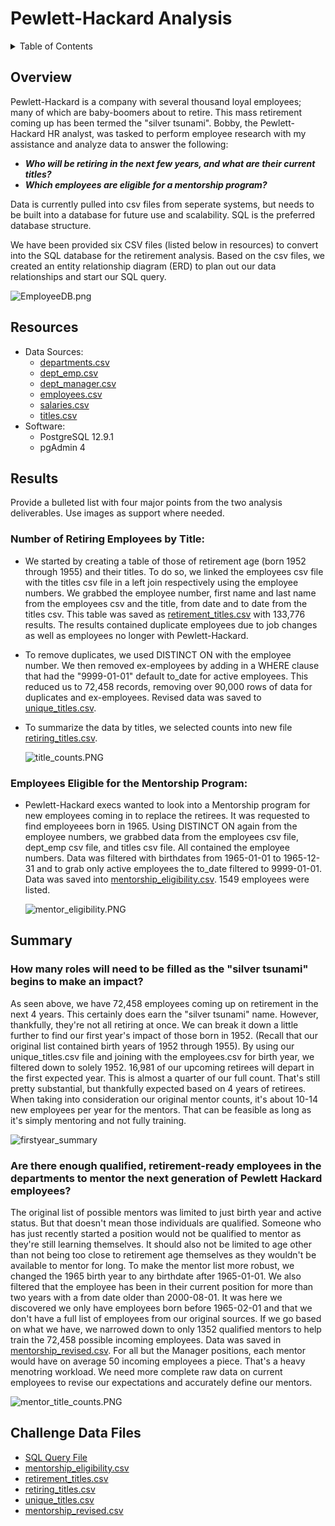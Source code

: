 # Pewlett-Hackard Analysis

<details><summary>Table of Contents</summary>
<p>

1. [Overview](https://github.com/catsdata/Pewlett-Hackard-Analysis#overview)
2. [Resources](https://github.com/catsdata/Pewlett-Hackard-Analysis#resources)
3. [Results](https://github.com/catsdata/Pewlett-Hackard-Analysis#results)
4. [Summary](https://github.com/catsdata/Pewlett-Hackard-Analysis#summary)

</p>
</details>

## Overview

Pewlett-Hackard is a company with several thousand loyal employees; many of which are baby-boomers about to retire.  This mass retirement coming up has been termed the "silver tsunami".  Bobby, the Pewlett-Hackard HR analyst, was tasked to perform employee research with my assistance and analyze data to answer the following:

- ***Who will be retiring in the next few years, and what are their current titles?***
- ***Which employees are eligible for a mentorship program?***

Data is currently pulled into csv files from seperate systems, but needs to be built into a database for future use and scalability.  SQL is the preferred database structure.

We have been provided six CSV files (listed below in resources) to convert into the SQL database for the retirement analysis.  Based on the csv files, we created an entity relationship diagram (ERD) to plan out our data relationships and start our SQL query.

![EmployeeDB.png](https://github.com/catsdata/Pewlett-Hackard-Analysis/blob/main/EmployeeDB.png)

## Resources

- Data Sources: 
    - [departments.csv](https://github.com/catsdata/Pewlett-Hackard-Analysis/blob/main/Data/departments.csv)
    - [dept_emp.csv](https://github.com/catsdata/Pewlett-Hackard-Analysis/blob/main/Data/dept_emp.csv)
    - [dept_manager.csv](https://github.com/catsdata/Pewlett-Hackard-Analysis/blob/main/Data/dept_manager.csv)
    - [employees.csv](https://github.com/catsdata/Pewlett-Hackard-Analysis/blob/main/Data/employees.csv)
    - [salaries.csv](https://github.com/catsdata/Pewlett-Hackard-Analysis/blob/main/Data/salaries.csv)
    - [titles.csv](https://github.com/catsdata/Pewlett-Hackard-Analysis/blob/main/Data/titles.csv)
- Software: 
    - PostgreSQL 12.9.1
    - pgAdmin 4

## Results

Provide a bulleted list with four major points from the two analysis deliverables. Use images as support where needed.

### Number of Retiring Employees by Title:

- We started by creating a table of those of retirement age (born 1952 through 1955) and their titles.  To do so, we linked the employees csv file with the titles csv file in a left join respectively using the employee numbers.  We grabbed the employee number, first name and last name from the employees csv and the title, from date and to date from the titles csv.  This table was saved as [retirement_titles.csv](https://github.com/catsdata/Pewlett-Hackard-Analysis/blob/main/Data/retirement_titles.csv) with 133,776 results.  The results contained duplicate employees due to job changes as well as employees no longer with Pewlett-Hackard.

- To remove duplicates, we used DISTINCT ON with the employee number.  We then removed ex-employees by adding in a WHERE clause that had the "9999-01-01" default to_date for active employees.  This reduced us to 72,458 records, removing over 90,000 rows of data for duplicates and ex-employees.  Revised data was saved to [unique_titles.csv](https://github.com/catsdata/Pewlett-Hackard-Analysis/blob/main/Data/unique_titles.csv).

- To summarize the data by titles, we selected counts into new file [retiring_titles.csv](https://github.com/catsdata/Pewlett-Hackard-Analysis/blob/main/Data/retiring_titles.csv). 

   ![title_counts.PNG](https://github.com/catsdata/Pewlett-Hackard-Analysis/blob/main/title_counts.PNG)

### Employees Eligible for the Mentorship Program:

- Pewlett-Hackard execs wanted to look into a Mentorship program for new employees coming in to replace the retirees.  It was requested to find employeees born in 1965.  Using DISTINCT ON again from the employee numbers, we grabbed data from the employees csv file, dept_emp csv file, and titles csv file.  All contained the employee numbers.  Data was filtered with birthdates from 1965-01-01 to 1965-12-31 and to grab only active employees the to_date filtered to 9999-01-01.  Data was saved into [mentorship_eligibility.csv](https://github.com/catsdata/Pewlett-Hackard-Analysis/blob/main/Data/mentorship_eligibility.csv).  1549 employees were listed.

   ![mentor_eligibility.PNG](https://github.com/catsdata/Pewlett-Hackard-Analysis/blob/main/mentor_eligibility.PNG)

## Summary

### How many roles will need to be filled as the "silver tsunami" begins to make an impact? 

   As seen above, we have 72,458 employees coming up on retirement in the next 4 years.  This certainly does earn the "silver tsunami" name.  However, thankfully, they're not all retiring at once.  We can break it down a little further to find our first year's impact of those born in 1952.  (Recall that our original list contained birth years of 1952 through 1955).  By using our unique_titles.csv file and joining with the employees.csv for birth year, we filtered down to solely 1952.  16,981 of our upcoming retirees will depart in the first expected year.  This is almost a quarter of our full count.  That's still pretty substantial, but thankfully expected based on 4 years of retirees. When taking into consideration our original mentor counts, it's about 10-14 new employees per year for the mentors.  That can be feasible as long as it's simply mentoring and not fully training. 
   
   ![firstyear_summary](https://github.com/catsdata/Pewlett-Hackard-Analysis/blob/main/firstyear_summary.PNG)

### Are there enough qualified, retirement-ready employees in the departments to mentor the next generation of Pewlett Hackard employees?

   The original list of possible mentors was limited to just birth year and active status.  But that doesn't mean those individuals are qualified.  Someone who has just recently started a position would not be qualified to mentor as they're still learning themselves.  It should also not be limited to age other than not being too close to retirement age themselves as they wouldn't be available to mentor for long.   To make the mentor list more robust, we changed the 1965 birth year to any birthdate after 1965-01-01.  We also filtered that the employee has been in their current position for more than two years with a from date older than 2000-08-01.  It was here we discovered we only have employees born before 1965-02-01 and that we don't have a full list of employees from our original sources.  If we go based on what we have, we narrowed down to only 1352 qualified mentors to help train the 72,458 possible incoming employees.  Data was saved in [mentorship_revised.csv](https://github.com/catsdata/Pewlett-Hackard-Analysis/blob/main/Data/mentorship_revised.csv).  For all but the Manager positions, each mentor would have on average 50 incoming employees a piece.  That's a heavy menotring workload.  We need more complete raw data on current employees to revise our expectations and accurately define our mentors.

   ![mentor_title_counts.PNG](https://github.com/catsdata/Pewlett-Hackard-Analysis/blob/main/mentor_title_counts.PNG)

## Challenge Data Files
- [SQL Query File](https://github.com/catsdata/Pewlett-Hackard-Analysis/blob/main/Queries/Employee_Database_challenge.sql)
- [mentorship_eligibility.csv](https://github.com/catsdata/Pewlett-Hackard-Analysis/blob/main/Data/mentorship_eligibility.csv)
- [retirement_titles.csv](https://github.com/catsdata/Pewlett-Hackard-Analysis/blob/main/Data/retirement_titles.csv)
- [retiring_titles.csv](https://github.com/catsdata/Pewlett-Hackard-Analysis/blob/main/Data/retiring_titles.csv)
- [unique_titles.csv](https://github.com/catsdata/Pewlett-Hackard-Analysis/blob/main/Data/unique_titles.csv)
- [mentorship_revised.csv](https://github.com/catsdata/Pewlett-Hackard-Analysis/blob/main/Data/mentorship_revised.csv)



